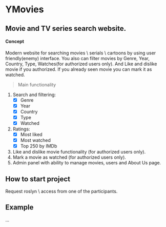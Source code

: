 # YMovies
## Movie and TV series search website.
#### Concept

Modern website for searching movies \ serials \ cartoons by using user friendly(enemy) interface. You also can filter movies by Genre, Year, Country, Type, Watches(for authorized users only). And Like and dislike movie if you authorized.
If you already seen movie you can mark it as watched. 

> Main functionality

1. Search and filtering:
   - [x] Genre 
   - [x] Year
   - [x] Country
   - [x] Type
   - [x] Watched
2. Ratings:
   - [x] Most liked
   - [x] Most watched
   - [x] Top 250 by IMDb
3. Like and dislike movie functionality (for authorized users only).
4. Mark a movie as watched (for authorized users only).
5. Admin panel with ability to manage movies, users and About Us page.


## How to start project 
Request roslyn \ access from one of the participants.

## Example
...
